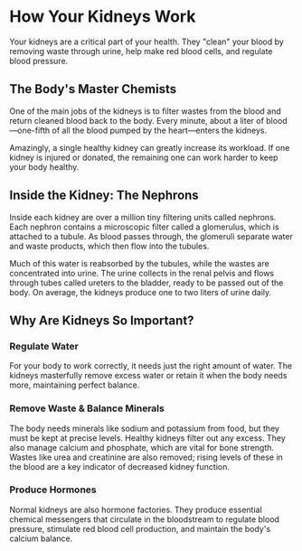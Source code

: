 # How Your Kidneys Work
Your kidneys are a critical part of your health. They "clean" your blood by removing waste through urine, help make red blood cells, and regulate blood pressure.

## The Body's Master Chemists
One of the main jobs of the kidneys is to filter wastes from the blood and return cleaned blood back to the body. Every minute, about a liter of blood—one-fifth of all the blood pumped by the heart—enters the kidneys.

Amazingly, a single healthy kidney can greatly increase its workload. If one kidney is injured or donated, the remaining one can work harder to keep your body healthy.

## Inside the Kidney: The Nephrons
Inside each kidney are over a million tiny filtering units called nephrons. Each nephron contains a microscopic filter called a glomerulus, which is attached to a tubule. As blood passes through, the glomeruli separate water and waste products, which then flow into the tubules.

Much of this water is reabsorbed by the tubules, while the wastes are concentrated into urine. The urine collects in the renal pelvis and flows through tubes called ureters to the bladder, ready to be passed out of the body. On average, the kidneys produce one to two liters of urine daily.

## Why Are Kidneys So Important?
### Regulate Water
For your body to work correctly, it needs just the right amount of water. The kidneys masterfully remove excess water or retain it when the body needs more, maintaining perfect balance.

### Remove Waste & Balance Minerals
The body needs minerals like sodium and potassium from food, but they must be kept at precise levels. Healthy kidneys filter out any excess. They also manage calcium and phosphate, which are vital for bone strength. Wastes like urea and creatinine are also removed; rising levels of these in the blood are a key indicator of decreased kidney function.

### Produce Hormones
Normal kidneys are also hormone factories. They produce essential chemical messengers that circulate in the bloodstream to regulate blood pressure, stimulate red blood cell production, and maintain the body's calcium balance.